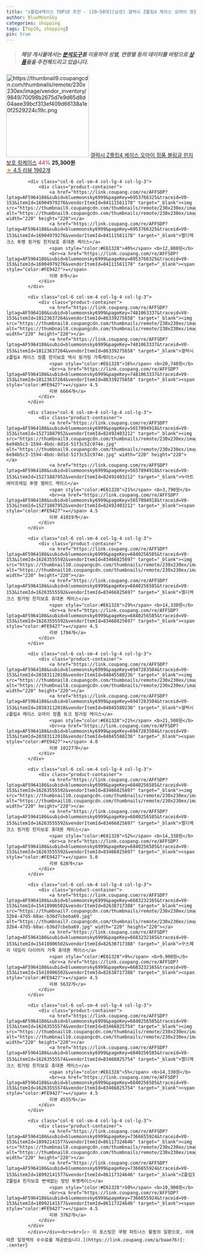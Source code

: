 ```yaml
---
title: "z플립4케이스 TOP10 추천 - [20~50대][남성] 갤럭시 Z플립4 케이스 오마이 정품 블링글 힌지보호 링케이스"
author: BlueMoonSky
categories: shopping
tags: [Top10, shopping]
pin: true
---
```


> ##### 해당 게시물에서는 [**분석도구**](https://itemscout.io/)를 이용하여 **성별**, **연령별** 등의 데이터를 바탕으로 [**상품**](https://link.coupang.com/a/baae76)들을 추천해드리고 있습니다.
<div class="container"><div class="row">
            <div class="col-6 col-sm-4 col-lg-4 col-lg-3">
                <div class="product-container">
                    <a href="https://link.coupang.com/re/AFFSDP?lptag=AF5964186&subid=bluemoonsky6999&pageKey=7351113848&traceid=V0-153&itemId=18916916238&vendorItemId=82854322362" target="_blank"><img src="https://thumbnail9.coupangcdn.com/thumbnails/remote/230x230ex/image/vendor_inventory/9849/70098b2675d7e9d65d8d04aee39bcf313ef409d66138a1e0f2529224c19c.png" alt="https://thumbnail9.coupangcdn.com/thumbnails/remote/230x230ex/image/vendor_inventory/9849/70098b2675d7e9d65d8d04aee39bcf313ef409d66138a1e0f2529224c19c.png" width="220" height="220"></a>
                    <a href="https://link.coupang.com/re/AFFSDP?lptag=AF5964186&subid=bluemoonsky6999&pageKey=7351113848&traceid=V0-153&itemId=18916916238&vendorItemId=82854322362" target="_blank">갤럭시 Z플립4 케이스 오마이 정품 블링글 힌지보호 링케이스</a>
                    <span style="color:#E61328">44%</span> <b>25,300원</b>
                    <br><a href="https://link.coupang.com/re/AFFSDP?lptag=AF5964186&subid=bluemoonsky6999&pageKey=7351113848&traceid=V0-153&itemId=18916916238&vendorItemId=82854322362" target="_blank"><span style="color:#FE9427">★</span> 4.5
                    리뷰 1962개</a>
                </div>
            </div>
            
            <div class="col-6 col-sm-4 col-lg-4 col-lg-3">
                <div class="product-container">
                    <a href="https://link.coupang.com/re/AFFSDP?lptag=AF5964186&subid=bluemoonsky6999&pageKey=6953766325&traceid=V0-153&itemId=16904979276&vendorItemId=84111561178" target="_blank"><img src="https://thumbnail9.coupangcdn.com/thumbnails/remote/230x230ex/image/vendor_inventory/c82c/9be2cd1327cc559c7d4fb347ca26dc86de7df2623989951156aa21835cb2.jpg" alt="https://thumbnail9.coupangcdn.com/thumbnails/remote/230x230ex/image/vendor_inventory/c82c/9be2cd1327cc559c7d4fb347ca26dc86de7df2623989951156aa21835cb2.jpg" width="220" height="220"></a>
                    <a href="https://link.coupang.com/re/AFFSDP?lptag=AF5964186&subid=bluemoonsky6999&pageKey=6953766325&traceid=V0-153&itemId=16904979276&vendorItemId=84111561178" target="_blank">엘디엑크스 투명 핑거링 힌지보호 휴대폰 케이스</a>
                    <span style="color:#E61328">40%</span> <b>12,880원</b>
                    <br><a href="https://link.coupang.com/re/AFFSDP?lptag=AF5964186&subid=bluemoonsky6999&pageKey=6953766325&traceid=V0-153&itemId=16904979276&vendorItemId=84111561178" target="_blank"><span style="color:#FE9427">★</span> 
                    리뷰 0개</a>
                </div>
            </div>
            
            <div class="col-6 col-sm-4 col-lg-4 col-lg-3">
                <div class="product-container">
                    <a href="https://link.coupang.com/re/AFFSDP?lptag=AF5964186&subid=bluemoonsky6999&pageKey=7481063337&traceid=V0-153&itemId=18123637264&vendorItemId=86339275658" target="_blank"><img src="https://thumbnail8.coupangcdn.com/thumbnails/remote/230x230ex/image/vendor_inventory/7493/10f0c5d285150bad28fd7fcdffefd0eeb6af756e6012610781db76478973.jpg" alt="https://thumbnail8.coupangcdn.com/thumbnails/remote/230x230ex/image/vendor_inventory/7493/10f0c5d285150bad28fd7fcdffefd0eeb6af756e6012610781db76478973.jpg" width="220" height="220"></a>
                    <a href="https://link.coupang.com/re/AFFSDP?lptag=AF5964186&subid=bluemoonsky6999&pageKey=7481063337&traceid=V0-153&itemId=18123637264&vendorItemId=86339275658" target="_blank">갤럭시 z플립4 케이스 정품 힌지보호 엑시 핑거링 가죽케이스</a>
                    <span style="color:#E61328">16%</span> <b>20,740원</b>
                    <br><a href="https://link.coupang.com/re/AFFSDP?lptag=AF5964186&subid=bluemoonsky6999&pageKey=7481063337&traceid=V0-153&itemId=18123637264&vendorItemId=86339275658" target="_blank"><span style="color:#FE9427">★</span> 4.5
                    리뷰 6664개</a>
                </div>
            </div>
            
            <div class="col-6 col-sm-4 col-lg-4 col-lg-3">
                <div class="product-container">
                    <a href="https://link.coupang.com/re/AFFSDP?lptag=AF5964186&subid=bluemoonsky6999&pageKey=5657894918&traceid=V0-153&itemId=15271887952&vendorItemId=82492403212" target="_blank"><img src="https://thumbnail9.coupangcdn.com/thumbnails/remote/230x230ex/image/retail/images/1420792892624362-6e94b5c3-1594-4bdc-8d1d-51f3c52c974e.jpg" alt="https://thumbnail9.coupangcdn.com/thumbnails/remote/230x230ex/image/retail/images/1420792892624362-6e94b5c3-1594-4bdc-8d1d-51f3c52c974e.jpg" width="220" height="220"></a>
                    <a href="https://link.coupang.com/re/AFFSDP?lptag=AF5964186&subid=bluemoonsky6999&pageKey=5657894918&traceid=V0-153&itemId=15271887952&vendorItemId=82492403212" target="_blank">누아트 에어프레임 투명 젤하드 케이스</a>
                    <span style="color:#E61328">21%</span> <b>3,790원</b>
                    <br><a href="https://link.coupang.com/re/AFFSDP?lptag=AF5964186&subid=bluemoonsky6999&pageKey=5657894918&traceid=V0-153&itemId=15271887952&vendorItemId=82492403212" target="_blank"><span style="color:#FE9427">★</span> 4.5
                    리뷰 41019개</a>
                </div>
            </div>
            
            <div class="col-6 col-sm-4 col-lg-4 col-lg-3">
                <div class="product-container">
                    <a href="https://link.coupang.com/re/AFFSDP?lptag=AF5964186&subid=bluemoonsky6999&pageKey=6840256585&traceid=V0-153&itemId=16263555592&vendorItemId=83466825697" target="_blank"><img src="https://thumbnail10.coupangcdn.com/thumbnails/remote/230x230ex/image/vendor_inventory/258f/056af406026bcc5d545e1438843c9d28cf2de98998a860734082d7549a43.jpg" alt="https://thumbnail10.coupangcdn.com/thumbnails/remote/230x230ex/image/vendor_inventory/258f/056af406026bcc5d545e1438843c9d28cf2de98998a860734082d7549a43.jpg" width="220" height="220"></a>
                    <a href="https://link.coupang.com/re/AFFSDP?lptag=AF5964186&subid=bluemoonsky6999&pageKey=6840256585&traceid=V0-153&itemId=16263555592&vendorItemId=83466825697" target="_blank">엘디엑크스 핑거링 힌지보호 휴대폰 케이스</a>
                    <span style="color:#E61328">29%</span> <b>14,330원</b>
                    <br><a href="https://link.coupang.com/re/AFFSDP?lptag=AF5964186&subid=bluemoonsky6999&pageKey=6840256585&traceid=V0-153&itemId=16263555592&vendorItemId=83466825697" target="_blank"><span style="color:#FE9427">★</span> 4.5
                    리뷰 1794개</a>
                </div>
            </div>
            
            <div class="col-6 col-sm-4 col-lg-4 col-lg-3">
                <div class="product-container">
                    <a href="https://link.coupang.com/re/AFFSDP?lptag=AF5964186&subid=bluemoonsky6999&pageKey=6947283504&traceid=V0-153&itemId=20383112010&vendorItemId=84045580236" target="_blank"><img src="https://thumbnail8.coupangcdn.com/thumbnails/remote/230x230ex/image/vendor_inventory/ed8d/be33abce94f262872e7bc8bc41a4817f64450e440cab12f65faff8629e44.png" alt="https://thumbnail8.coupangcdn.com/thumbnails/remote/230x230ex/image/vendor_inventory/ed8d/be33abce94f262872e7bc8bc41a4817f64450e440cab12f65faff8629e44.png" width="220" height="220"></a>
                    <a href="https://link.coupang.com/re/AFFSDP?lptag=AF5964186&subid=bluemoonsky6999&pageKey=6947283504&traceid=V0-153&itemId=20383112010&vendorItemId=84045580236" target="_blank">갤럭시 z플립4 케이스 오마이 정품 듀크 핑거링 케이스</a>
                    <span style="color:#E61328">21%</span> <b>21,500원</b>
                    <br><a href="https://link.coupang.com/re/AFFSDP?lptag=AF5964186&subid=bluemoonsky6999&pageKey=6947283504&traceid=V0-153&itemId=20383112010&vendorItemId=84045580236" target="_blank"><span style="color:#FE9427">★</span> 4.0
                    리뷰 10227개</a>
                </div>
            </div>
            
            <div class="col-6 col-sm-4 col-lg-4 col-lg-3">
                <div class="product-container">
                    <a href="https://link.coupang.com/re/AFFSDP?lptag=AF5964186&subid=bluemoonsky6999&pageKey=6840256585&traceid=V0-153&itemId=16263555592&vendorItemId=83466825697" target="_blank"><img src="https://thumbnail10.coupangcdn.com/thumbnails/remote/230x230ex/image/vendor_inventory/258f/056af406026bcc5d545e1438843c9d28cf2de98998a860734082d7549a43.jpg" alt="https://thumbnail10.coupangcdn.com/thumbnails/remote/230x230ex/image/vendor_inventory/258f/056af406026bcc5d545e1438843c9d28cf2de98998a860734082d7549a43.jpg" width="220" height="220"></a>
                    <a href="https://link.coupang.com/re/AFFSDP?lptag=AF5964186&subid=bluemoonsky6999&pageKey=6840256585&traceid=V0-153&itemId=16263555592&vendorItemId=83466825697" target="_blank">엘디엑크스 핑거링 힌지보호 휴대폰 케이스</a>
                    <span style="color:#E61328">52%</span> <b>14,330원</b>
                    <br><a href="https://link.coupang.com/re/AFFSDP?lptag=AF5964186&subid=bluemoonsky6999&pageKey=6840256585&traceid=V0-153&itemId=16263555592&vendorItemId=83466825697" target="_blank"><span style="color:#FE9427">★</span> 5.0
                    리뷰 628개</a>
                </div>
            </div>
            
            <div class="col-6 col-sm-4 col-lg-4 col-lg-3">
                <div class="product-container">
                    <a href="https://link.coupang.com/re/AFFSDP?lptag=AF5964186&subid=bluemoonsky6999&pageKey=6683232165&traceid=V0-153&itemId=15418906502&vendorItemId=82638717388" target="_blank"><img src="https://thumbnail7.coupangcdn.com/thumbnails/remote/230x230ex/image/retail/images/2022/08/02/14/7/49ccac4c-32b4-47d5-b0ac-b36d7cbeba69.jpg" alt="https://thumbnail7.coupangcdn.com/thumbnails/remote/230x230ex/image/retail/images/2022/08/02/14/7/49ccac4c-32b4-47d5-b0ac-b36d7cbeba69.jpg" width="220" height="220"></a>
                    <a href="https://link.coupang.com/re/AFFSDP?lptag=AF5964186&subid=bluemoonsky6999&pageKey=6683232165&traceid=V0-153&itemId=15418906502&vendorItemId=82638717388" target="_blank">구스페리 데일리 다이어리 가죽 휴대폰 케이스</a>
                    <span style="color:#E61328">9%</span> <b>9,900원</b>
                    <br><a href="https://link.coupang.com/re/AFFSDP?lptag=AF5964186&subid=bluemoonsky6999&pageKey=6683232165&traceid=V0-153&itemId=15418906502&vendorItemId=82638717388" target="_blank"><span style="color:#FE9427">★</span> 4.5
                    리뷰 5632개</a>
                </div>
            </div>
            
            <div class="col-6 col-sm-4 col-lg-4 col-lg-3">
                <div class="product-container">
                    <a href="https://link.coupang.com/re/AFFSDP?lptag=AF5964186&subid=bluemoonsky6999&pageKey=6840256585&traceid=V0-153&itemId=16263555574&vendorItemId=83466825754" target="_blank"><img src="https://thumbnail10.coupangcdn.com/thumbnails/remote/230x230ex/image/vendor_inventory/cecd/7ad5034ea78527a063067a8c120201893836f2de87b822044a3e72716a79.jpg" alt="https://thumbnail10.coupangcdn.com/thumbnails/remote/230x230ex/image/vendor_inventory/cecd/7ad5034ea78527a063067a8c120201893836f2de87b822044a3e72716a79.jpg" width="220" height="220"></a>
                    <a href="https://link.coupang.com/re/AFFSDP?lptag=AF5964186&subid=bluemoonsky6999&pageKey=6840256585&traceid=V0-153&itemId=16263555574&vendorItemId=83466825754" target="_blank">엘디엑크스 핑거링 힌지보호 휴대폰 케이스</a>
                    <span style="color:#E61328">5%</span> <b>14,330원</b>
                    <br><a href="https://link.coupang.com/re/AFFSDP?lptag=AF5964186&subid=bluemoonsky6999&pageKey=6840256585&traceid=V0-153&itemId=16263555574&vendorItemId=83466825754" target="_blank"><span style="color:#FE9427">★</span> 4.5
                    리뷰 4555개</a>
                </div>
            </div>
            
            <div class="col-6 col-sm-4 col-lg-4 col-lg-3">
                <div class="product-container">
                    <a href="https://link.coupang.com/re/AFFSDP?lptag=AF5964186&subid=bluemoonsky6999&pageKey=7366655924&traceid=V0-153&itemId=18992141577&vendorItemId=86117324646" target="_blank"><img src="https://thumbnail8.coupangcdn.com/thumbnails/remote/230x230ex/image/vendor_inventory/20ad/3a6238ceaab83d4b9f602a8c2191d80eabd6759a472a8cbe83d780173c59.jpg" alt="https://thumbnail8.coupangcdn.com/thumbnails/remote/230x230ex/image/vendor_inventory/20ad/3a6238ceaab83d4b9f602a8c2191d80eabd6759a472a8cbe83d780173c59.jpg" width="220" height="220"></a>
                    <a href="https://link.coupang.com/re/AFFSDP?lptag=AF5964186&subid=bluemoonsky6999&pageKey=7366655924&traceid=V0-153&itemId=18992141577&vendorItemId=86117324646" target="_blank">Z플립3 Z플립4 힌지보호 변색없는 방탄 투명케이스</a>
                    <span style="color:#E61328">50%</span> <b>10,900원</b>
                    <br><a href="https://link.coupang.com/re/AFFSDP?lptag=AF5964186&subid=bluemoonsky6999&pageKey=7366655924&traceid=V0-153&itemId=18992141577&vendorItemId=86117324646" target="_blank"><span style="color:#FE9427">★</span> 4.5
                    리뷰 3762개</a>
                </div>
            </div>
            </div></div><br><br>[👉 이 포스팅은 쿠팡 파트너스 활동의 일환으로, 이에 따른 일정액의 수수료를 제공받습니다.](https://link.coupang.com/a/baae76){: .center}